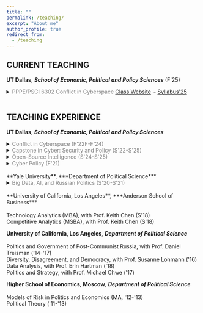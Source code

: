 ```yaml
---
title: ""
permalink: /teaching/
excerpt: "About me"
author_profile: true
redirect_from: 
  - /teaching
---
```

 
## CURRENT TEACHING

**UT Dallas**, ***School of Economic, Political and Policy Sciences*** (F'25) 

<details class="drop">
   <summary>
    <span style="color:Gray;">  PPPE/PSCI 6302 Conflict in Cyberspace <a href = 'https://coursebook.utdallas.edu/search/pppe6302.501.25f'>Class Website</a> ~ <a href = '/files/Syllabus-Cyber-Conflict-F25.pdf'>Syllabus'25</a> 
    </span>
    </summary>
<br> 

Cyberspace is not an isolated concept. It expands beyond the conventional concepts of networks. While many of the digital security issues faced by companies and customers are highly technical, their underlying causes and systematic effects are inherently behavioral. Despite its technical specificities, cyberspace is a domain of human interactions. It makes little sense to approach cybersecurity from a narrow, purely technical perspective. Yet many courses focus on 'mechanics' of cybersecurity at the expense of behavioral and political aspects. In contrast, this class explores cyberspace as a synergistic entity. First, it examines conflicts and violence in pre-digital age. Next, it discusses orgins, organization, and evolution of cyberspace. Finally, it explores how cyberspace reshapes conventional conflicts and produces new ones.

Students get free access to DataCamp to prepare themselves for the coding part of this course.

<br>
</details>

<br>

## TEACHING EXPERIENCE

**UT Dallas**, ***School of Economic, Political and Policy Sciences***<br>

<details class="drop">
   <summary>
    <span style="color:Gray;">Conflict in Cyberspace (F'22F-F'24)</span>
    </summary>
<br> 
Cyberspace is not an isolated concept. It expands beyond the conventional concepts of networks. While many of the digital security issues faced by companies and customers are highly technical, their underlying causes and systematic effects are inherently behavioral. Despite its technical specificities, cyberspace is a domain of human interactions. It makes little sense to approach cybersecurity from a narrow, purely technical perspective. Yet many courses focus on 'mechanics' of cybersecurity at the expense of behavioral and political aspects. In contrast, this class explores cyberspace as a synergistic entity. First, it examines conflicts and violence in pre-digital age. Next, it discusses orgins, organization, and evolution of cyberspace. Finally, it explores how cyberspace reshapes conventional conflicts and produces new ones.
<br>
</details>


<details class="drop">
   <summary>
    <span style="color:Gray;">Capstone in Cyber: Security and Policy (S'22-S'25)</span>
    </summary>
<br> 
This is the culminating experience for graduating students. Students integrate knowledge from across the curriculum to participate in an experiential learning project or case studies.  addition, students can work on comprehensive
cyber policy or strategy, policy impact evaluation, commercial or open-source projects related to information security, cyber law assessment, or conduct an investigation of a cyber incident. Finally, students present a concise policy report summarizing the project’s results.
<br>
</details>
 

<details class="drop">
   <summary>
    <span style="color:Gray;">Open-Source Intelligence (S'24-S'25)</span>
    </summary>
<br> 
This is a comprehensive course that introduces students to the concepts and techniques of open-source intelligence (OSINT). This course aims to equip students with the knowledge and skills necessary to gather intelligence from publicly available sources and use this information to defend against cyber attacks. Throughout the course, students will be introduced to various tools and techniques used in OSINT research and will have the opportunity to apply what they’ve learned in practical, hands-on labs. These labs are designed to simulate real-world scenarios and give students a chance to understand how OSINT can be applied in their future careers in security and policy. With a focus on both theory and practical skills, this course provides students with a well-rounded understanding of the importance and use of OSINT in the field of cyber security and policy.
<br>
</details>


<details class="drop">
   <summary>
    <span style="color:Gray;">Cyber Policy (F'21)</span>
    </summary>
<br> 
This course introduces students to the public policy aspects of cybersecurity. Students will apply the tools of game theory, statistics, and causal inference to inform policy decision-making. The course is divided into four parts. The first introduces the basic concepts and definitions related to policy, governance, and threats. The second part exposes students to the modern policy analysis toolkit. The third part explores the impact of cyber policies on the private sector (topics include cyberpiracy, Darknet markets, data breaches, and deplatforming). The fourth part of the course focuses on the state actors (topics include, electoral integrity, misinformation, and digital repression).
<br>
</details>
<br>
**Yale University**, ***Department of Political Science***<br>

<details class="drop">
   <summary>
    <span style="color:Gray;">Big Data, AI, and Russian Politics (S'20-S'21)</span>
    </summary>
<br> 
In the last decade, modern information technologies have changed the world of politics as we knew it, erasing any clear distinction between domestic and foreign spheres. Today, policy battles and elections are fought not just through traditional lobbying, party activities, and TV ads, but through means of Big Data and AI algorithms. These new behaviors can be covert by murky actors, who may be located anywhere and funded by almost anyone. They are important for both democracies and non-democracies. Their impact is hard to assess. For instance, the debate continues in the United States over whether or not hackers and Internet trolls affected voting in the 2016 U.S. election. 

This cross-disciplinary course focuses on two broad questions. First: how do politicians use new technologies to influence politics? Second: how do scholars can use new technologies to study politics? It uses Russia as a laboratory to explore these questions. The course consists of four parts. It starts with a review of contemporary Russia and pays attention to the quantitative studies of its economy and politics. Next, the course provides a non-technical introduction to Big Data and
AI algorithms. Finally, it outlines the applications of the new technologies to the study of Russian politics.
<br>
</details>
<br>
**University of California, Los Angeles**, ***Anderson School of Business***<br>
<br>
Technology Analytics (MBA), with Prof. Keith Chen (S'18)<br>
Competitive Analytics (MSBA), with Prof. Keith Chen (S'18)

**University of California, Los Angeles**, ***Department of Political Science***<br>
<br>
Politics and Government of Post-Communist Russia, with Prof. Daniel Treisman ('14-'17)<br>
Diversity, Disagreement, and Democracy, with Prof. Susanne Lohmann ('16)<br>
Data Analysis, with Prof. Erin Hartman ('18)<br>
Politics and Strategy, with Prof. Michael Chwe ('17)

**Higher School of Economics, Moscow**, ***Department of Political Science***<br>
<br>
Models of Risk in Politics and Economics (MA, '12-'13)<br>
Political Theory ('11-'13)






  
<!--
  <center>
<img src="https://asobolev.com/files/figs/major-cyber-attacks.gif" style="height:500%;">
<figcaption><i>Major Cyber Attacks Across the Globe</i></figcaption>
</center>






**UT Dallas**, ***School of Economic, Political and Policy Sciences***


  * *PPPE  / PSCI 6302* Political Violence and Conflict in Cyberspace  [Class Website](https://elearning.utdallas.edu/webapps/blackboard/content/listContentEditable.jsp?content_id=_4287675_1&course_id=_210379_1)

**UT Dallas**, ***School of Economic, Political and Policy Sciences*** (Fall 2021) 

  * *PPPE / PSCI 6303.501* Cyber Policy  [Class Website](https://elearning.utdallas.edu/webapps/blackboard/content/listContentEditable.jsp?content_id=_4287675_1&course_id=_210379_1)

This course introduces students to the public policy aspects of cybersecurity. Students will apply the tools of game theory, statistics, and causal inference to inform policy decision-making. The course is divided into four parts. The first introduces the basic concepts and definitions related to policy, governance, and threats. The second part exposes students to the modern policy analysis toolkit. The third part explores the impact of cyber policies on the private sector (topics include cyberpiracy, Dark Net markets, data breaches, deplatforming, and others). The fourth part of the course focuses on the state actors (topics include electoral integrity, misinformation, digital repression, and others).


**Yale University**, ***Department of Political Science*** (Fall 2020)

  * *PLSC-455* Big Data, AI, and Russian Politics [Class Website](https://yale.instructure.com/courses/60670)

This cross-disciplinary seminar focuses on two broad questions. First: how do politicians use new technologies to influence politics? Second: how do scholars use new technologies to study politics? It uses Russia as a laboratory to explore these questions. The course consists of four parts. It starts with a review of contemporary Russia and pays attention to the quantitative studies of its economy and politics. Next, the course provides a non-technical introduction to Big Data and AI algorithms. Finally, it outlines the applications of the new technologies to the study of Russian politics.

**Yale University**, ***Department of Political Science*** 

  * *PLSC-455* Big Data, AI, and Russian Politics (2020)

**University of California, Los Angeles**, ***Anderson School of Business***

  * Technology Analytics (MBA), with Prof. [Keith Chen](http://www.anderson.ucla.edu/faculty/keith.chen/) (2018)

  * Competitive Analytics (MSBA), with Prof. [Keith Chen](http://www.anderson.ucla.edu/faculty/keith.chen/) (2018)

**University of California, Los Angeles**, ***Department of Political Science***

  * Politics and Government of Post-Communist Russia, with Prof. [Daniel Treisman](https://www.danieltreisman.org/) (2014-17)

  * Diversity, Disagreement, and Democracy, with Prof. [Susanne Lohmann](https://luskin.ucla.edu/person/susanne-lohmann/) (2016)

  * Data Analysis, with Prof. [Erin Hartman](http://www.erinhartman.com/) (2018)

  * Politics and Strategy, with Prof. [Michael Chwe](http://chwe.net/michael/) (2017)

**Higher School of Economics, Moscow**,  ***Department of Political Science***

  * Models of Risk in Politics and Economics (MA, 2012-13)

  * Political Theory, Lecturer (2011-13)



![](https://asobolev.com/files/figs/major-cyber-attacks.gif)

-->
